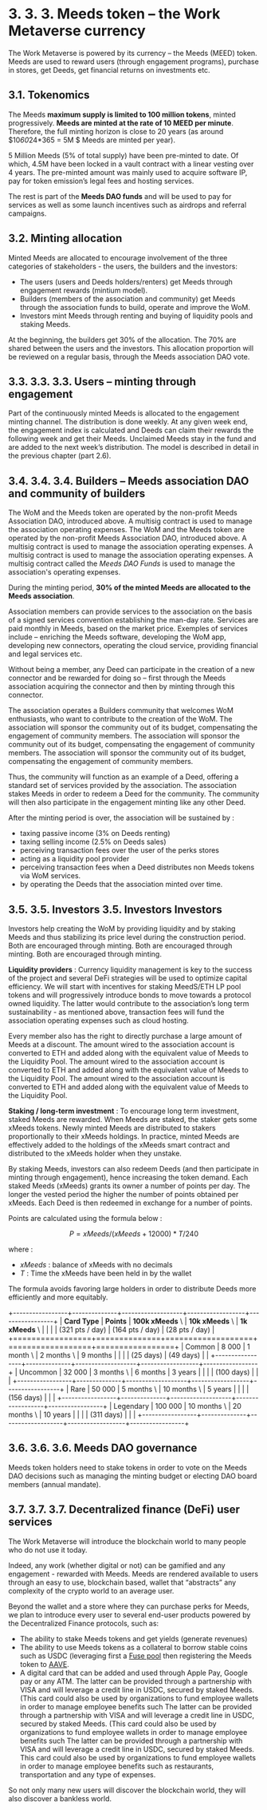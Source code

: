 # 3. 3. 3. Meeds token – the Work Metaverse currency

The Work Metaverse is powered by its currency – the Meeds (MEED) token. Meeds are used to reward users (through engagement programs), purchase in stores, get Deeds, get financial returns on investments etc.

## 3.1. Tokenomics

The Meeds **maximum supply is limited to 100 million tokens**, minted progressively. **Meeds are minted at the rate of 10 MEED per minute**. Therefore, the full minting horizon is close to 20 years (as around $10*60*24*365 = 5M $ Meeds are minted per year).

5 Million Meeds (5% of total supply) have been pre-minted to date. Of which, 4.5M have been locked in a vault contract with a linear vesting over 4 years. The pre-minted amount was mainly used to acquire software IP, pay for token emission’s legal fees and hosting services.

The rest is part of the __Meeds DAO funds__ and will be used to pay for services as well as some launch incentives such as airdrops and referral campaigns.


## 3.2. Minting allocation

Minted Meeds are allocated to encourage involvement of the three categories of stakeholders - the users, the builders and the investors:

- The users (users and Deeds holders/renters) get Meeds through engagement rewards (mintium model).
- Builders (members of the association and community) get Meeds through the association funds to build, operate and improve the WoM.
- Investors mint Meeds through renting and buying of liquidity pools and staking Meeds.

At the beginning, the builders get 30% of the allocation. The 70% are shared between the users and the investors. This allocation proportion will be reviewed on a regular basis, through the Meeds association DAO vote.

## 3.3. 3.3. 3.3. Users – minting through engagement

Part of the continuously minted Meeds is allocated to the engagement minting channel. The distribution is done weekly. At any given week end, the engagement index is calculated and Deeds can claim their rewards the following week and get their Meeds. Unclaimed Meeds stay in the fund and are added to the next week’s distribution. The model is described in detail in the previous chapter (part 2.6).

## 3.4. 3.4. 3.4. Builders – Meeds association DAO and community of builders

The WoM and the Meeds token are operated by the non-profit Meeds Association DAO, introduced above. A multisig contract is used to manage the association operating expenses. The WoM and the Meeds token are operated by the non-profit Meeds Association DAO, introduced above. A multisig contract is used to manage the association operating expenses. A multisig contract is used to manage the association operating expenses. A multisig contract called the _Meeds DAO Funds_ is used to manage the association's operating expenses.

During the minting period, **30% of the minted Meeds are allocated to the Meeds association**.

Association members can provide services to the association on the basis of a signed services convention establishing the man-day rate. Services are paid monthly in Meeds, based on the market price. Exemples of services include – enriching the Meeds software, developing the WoM app, developing new connectors, operating the cloud service, providing financial and legal services etc.

Without being a member, any Deed can participate in the creation of a new connector and be rewarded for doing so – first through the Meeds association acquiring the connector and then by minting through this connector.

The association operates a Builders community that welcomes WoM enthusiasts, who want to contribute to the creation of the WoM. The association will sponsor the community out of its budget, compensating the engagement of community members. The association will sponsor the community out of its budget, compensating the engagement of community members. The association will sponsor the community out of its budget, compensating the engagement of community members.

Thus, the community will function as an example of a Deed, offering a standard set of services provided by the association. The association stakes Meeds in order to redeem a Deed for the community. The community will then also participate in the engagement minting like any other Deed.

After the minting period is over, the association will be sustained by :

- taxing passive income (3% on Deeds renting)
- taxing selling income (2.5% on Deeds sales)
- perceiving transaction fees over the user of the perks stores
- acting as a liquidity pool provider
- perceiving transaction fees when a Deed distributes non Meeds tokens via WoM services.
- by operating the Deeds that the association minted over time.


## 3.5. 3.5. Investors 3.5. Investors Investors

Investors help creating the WoM by providing liquidity and by staking Meeds and thus stabilizing its price level during the construction period. Both are encouraged through minting. Both are encouraged through minting. Both are encouraged through minting.

**Liquidity providers**
:   Currency liquidity management is key to the success of the project and several DeFi strategies will be used to optimize capital efficiency. We will start with incentives for staking MeedS/ETH LP pool tokens and will progressively introduce bonds to move towards a protocol owned liquidity. The latter would contribute to the association’s long term sustainability - as mentioned above, transaction fees will fund the association operating expenses such as cloud hosting.

Every member also has the right to directly purchase a large amount of Meeds at a discount. The amount wired to the association account is converted to ETH and added along with the equivalent value of Meeds to the Liquidity Pool. The amount wired to the association account is converted to ETH and added along with the equivalent value of Meeds to the Liquidity Pool. The amount wired to the association account is converted to ETH and added along with the equivalent value of Meeds to the Liquidity Pool.

**Staking / long-term investment**
:   To encourage long term investment, staked Meeds are rewarded. When Meeds are staked, the staker gets some xMeeds tokens. Newly minted Meeds are distributed to stakers proportionally to their xMeeds holdings. In practice, minted Meeds are effectively added to the holdings of the xMeeds smart contract and distributed to the xMeeds holder when they unstake.

By staking Meeds, investors can also redeem Deeds (and then participate in minting through engagement), hence increasing the token demand. Each staked Meeds (xMeeds) grants its owner a number of points per day. The longer the vested period the higher the number of points obtained per xMeeds. Each Deed is then redeemed in exchange for a number of points.

Points are calculated using the formula below :

 $$ P = xMeeds / (xMeeds + 12000) * T / 240 $$

 where :

- $xMeeds$ : balance of xMeeds with no decimals
- $T$ : Time the xMeeds have been held in by the wallet

The formula avoids favoring large holders in order to distribute Deeds more efficiently and more equitably.

+-----------------+--------------+-------------------+------------------+-----------------+ | **Card Type**   | **Points**   | **100k xMeeds** \ | **10k xMeeds** \ | **1k xMeeds** \ | |                 |              | (321 pts / day)   | (164 pts / day)  | (28 pts / day)  | +=================+==============+===================+==================+=================+ | Common          | 8 000        | 1 month \         | 2 months \       | 9 months        | |                 |              | (25 days)         | (49 days)        |                 | +-----------------+--------------+-------------------+------------------+-----------------+ | Uncommon        | 32 000       | 3 months \        | 6 months         | 3 years         | |                 |              | (100 days)        |                  |                 | +-----------------+--------------+-------------------+------------------+-----------------+ | Rare            | 50 000       | 5 months \        | 10 months \      | 5 years         | |                 |              | (156 days)        |                  |                 | +-----------------+--------------+-------------------+------------------+-----------------+ | Legendary       | 100 000      | 10 months \       | 20 months \      | 10 years        | |                 |              | (311 days)        |                  |                 | +-----------------+--------------+-------------------+------------------+-----------------+

## 3.6. 3.6. 3.6. Meeds DAO governance

Meeds token holders need to stake tokens in order to vote on the Meeds DAO decisions such as managing the minting budget or electing DAO board members (annual mandate).

## 3.7. 3.7. 3.7. Decentralized finance (DeFi) user services

The Work Metaverse will introduce the blockchain world to many people who do not use it today.

Indeed, any work (whether digital or not) can be gamified and any engagement - rewarded with Meeds. Meeds are rendered available to users through an easy to use, blockchain based, wallet that “abstracts” any complexity of the crypto world to an average user.

Beyond the wallet and a store where they can purchase perks for Meeds, we plan to introduce every user to several end-user products powered by the Decentralized Finance protocols, such as:

- The ability to stake Meeds tokens and get yields (generate revenues)
- The ability to use Meeds tokens as a collateral to borrow stable coins such as USDC (leveraging first a [Fuse pool](https://app.rari.capital/fuse) then registering the Meeds token to [AAVE](https://aave.com/).
- A digital card that can be added and used through Apple Pay, Google pay or any ATM. The latter can be provided through a partnership with VISA and will leverage a credit line in USDC, secured by staked Meeds. (This card could also be used by organizations to fund employee wallets in order to manage employee benefits such The latter can be provided through a partnership with VISA and will leverage a credit line in USDC, secured by staked Meeds. (This card could also be used by organizations to fund employee wallets in order to manage employee benefits such The latter can be provided through a partnership with VISA and will leverage a credit line in USDC, secured by staked Meeds. This card could also be used by organizations to fund employee wallets in order to manage employee benefits such as restaurants, transportation and any type of expenses.

So not only many new users will discover the blockchain world, they will also discover a bankless world.

 

